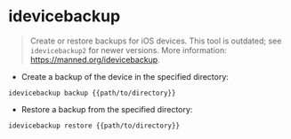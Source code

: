 # idevicebackup

> Create or restore backups for iOS devices. This tool is outdated; see `idevicebackup2` for newer versions.
> More information: <https://manned.org/idevicebackup>.

- Create a backup of the device in the specified directory:

`idevicebackup backup {{path/to/directory}}`

- Restore a backup from the specified directory:

`idevicebackup restore {{path/to/directory}}`
